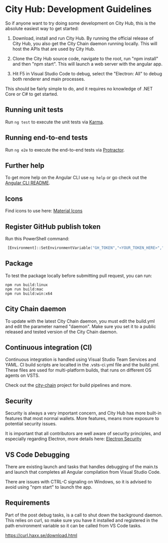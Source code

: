 City Hub: Development Guidelines
===============

So if anyone want to try doing some development on City Hub, this is the absolute easiest way to get started:

1. Download, install and run City Hub. By running the official release of City Hub, you also get the City Chain daemon running locally. This will host the APIs that are used by City Hub.

2. Clone the City Hub source code, navigate to the root, run "npm install" and then "npm start". This will launch a web server with the angular app.

3. Hit F5 in Visual Studio Code to debug, select the "Electron: All" to debug both renderer and main processes.

This should be fairly simple to do, and it requires no knowledge of .NET Core or C# to get started.

## Running unit tests

Run `ng test` to execute the unit tests via [Karma](https://karma-runner.github.io).

## Running end-to-end tests

Run `ng e2e` to execute the end-to-end tests via [Protractor](http://www.protractortest.org/).

## Further help

To get more help on the Angular CLI use `ng help` or go check out the [Angular CLI README](https://github.com/angular/angular-cli/blob/master/README.md).

## Icons

Find icons to use here: [Material Icons](https://material.io/tools/icons/?style=outline)

## Register GitHub publish token

Run this PowerShell command:

```ps
 [Environment]::SetEnvironmentVariable("GH_TOKEN","<YOUR_TOKEN_HERE>","User")
```

## Package

To test the package locally before submitting pull request, you can run:

```
npm run build:linux
npm run build:mac
npm run build:win:x64
```

## City Chain daemon

To update with the latest City Chain daemon, you must edit the build.yml and edit the parameter named "daemon". Make sure you set it
to a public released and tested version of the City Chain daemon.

## Continuous integration (CI)

Continuous integration is handled using Visual Studio Team Services and YAML. CI build scripts are localted in the .vsts-ci.yml file and
the build.yml. These files are used for multi-platform builds, that runs on different OS agents on VSTS.

Check out the [city-chain](https://dev.azure.com/citychain/city-chain/) project for build pipelines and more.

## Security

Security is always a very important concern, and City Hub has more built-in features that most normal wallets. More features, 
means more exposure to potential security issues.

It is important that all contributors are well aware of security principles, and especially regarding Electron, 
more details here: [Electron Security](https://electronjs.org/docs/tutorial/security)

## VS Code Debugging

There are existing launch and tasks that handles debugging of the main.ts and launch that completes all Angular compilation from Visual Studio Code.

There are issues with CTRL-C signaling on Windows, so it is advised to avoid using "npm start" to launch the app.

## Requirements

Part of the post debug tasks, is a call to shut down the background daemon. This relies on curl, so make sure you have it installed and registered in 
the path environment variable so it can be called from VS Code tasks.

https://curl.haxx.se/download.html
